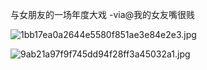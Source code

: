 
与女朋友的一场年度大戏 -via@我的女友嘴很贱

![1bb17ea0a2644e5580f851ae3e84e2e3.jpg](https://wxlzmt.github.io/cdn1/ext/qw/groups/40009/1bb17ea0a2644e5580f851ae3e84e2e3.jpg)

![9ab21a97f9f745dd94f28ff3a45032a1.jpg](https://wxlzmt.github.io/cdn1/ext/qw/groups/40009/9ab21a97f9f745dd94f28ff3a45032a1.jpg)


